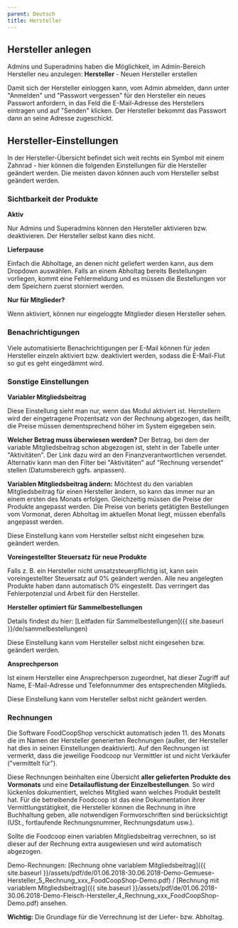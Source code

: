 ```yaml
---
parent: Deutsch
title: Hersteller
---
```

## Hersteller anlegen

Admins und Superadmins haben die Möglichkeit, im Admin-Bereich Hersteller neu anzulegen: **Hersteller** - Neuen Hersteller erstellen

Damit sich der Hersteller einloggen kann, vom Admin abmelden, dann unter "Anmelden" und "Passwort vergessen" für den Hersteller ein neues Passwort anfordern, in das Feld die E-Mail-Adresse des Herstellers eintragen und auf "Senden" klicken. Der Hersteller bekommt das Passwort dann an seine Adresse zugeschickt.

## Hersteller-Einstellungen

In der Hersteller-Übersicht befindet sich weit rechts ein Symbol mit einem Zahnrad - hier können die folgenden Einstellungen für die Hersteller geändert werden. Die meisten davon können auch vom Hersteller selbst geändert werden.


### Sichtbarkeit der Produkte

**Aktiv**

Nur Admins und Superadmins können den Hersteller aktivieren bzw. deaktivieren. Der Hersteller selbst kann dies nicht.

**Lieferpause**

Einfach die Abholtage, an denen nicht geliefert werden kann, aus dem Dropdown auswählen. Falls an einem Abholtag bereits Bestellungen vorliegen, kommt eine Fehlermeldung und es müssen die Bestellungen vor dem Speichern zuerst storniert werden.


**Nur für Mitglieder?**

Wenn aktiviert, können nur eingeloggte Mitglieder diesen Hersteller sehen.


### Benachrichtigungen
Viele automatisierte Benachrichtigungen per E-Mail können für jeden Hersteller einzeln aktiviert bzw. deaktiviert werden, sodass die E-Mail-Flut so gut es geht eingedämmt wird.


### Sonstige Einstellungen

**Variabler Mitgliedsbeitrag**

Diese Einstellung sieht man nur, wenn das Modul aktiviert ist. Herstellern wird der eingetragene Prozentsatz von der Rechnung abgezogen, das heißt, die Preise müssen dementsprechend höher im System eigegeben sein.

**Welcher Betrag muss überwiesen werden?** Der Betrag, bei dem der variable Mitgliedsbeitrag schon abgezogen ist, steht in der Tabelle unter "Aktivitäten". Der Link dazu wird an den Finanzverantwortlichen versendet. Alternativ kann man den Filter bei "Aktivitäten" auf "Rechnung versendet" stellen (Datumsbereich ggfs. anpassen).

**Variablen Mitgliedsbeitrag ändern:** Möchtest du den variablen Mitgliedsbeitrag für einen Hersteller ändern, so kann das immer nur an einem ersten des Monats erfolgen. Gleichzeitig müssen die Preise der Produkte angepasst werden. Die Preise von beriets getätigten Bestellungen vom Vormonat, deren Abholtag im aktuellen Monat liegt, müssen ebenfalls angepasst werden.

Diese Einstellung kann vom Hersteller selbst nicht eingesehen bzw. geändert werden.

**Voreingestellter Steuersatz für neue Produkte**

Falls z. B. ein Hersteller nicht umsatzsteuerpflichtig ist, kann sein voreingestellter Steuersatz auf 0% geändert werden. Alle neu angelegten Produkte haben dann automatisch 0% eingestellt. Das verringert das Fehlerpotenzial und Arbeit für den Hersteller. 

**Hersteller optimiert für Sammelbestellungen**

Details findest du hier: [Leitfaden für Sammelbestellungen]({{ site.baseurl }}/de/sammelbestellungen)

Diese Einstellung kann vom Hersteller selbst nicht eingesehen bzw. geändert werden.

**Ansprechperson**

Ist einem Hersteller eine Ansprechperson zugeordnet, hat dieser Zugriff auf Name, E-Mail-Adresse und Telefonnummer des entsprechenden Mitglieds.

Diese Einstellung kann vom Hersteller selbst nicht geändert werden.


### Rechnungen

Die Software FoodCoopShop verschickt automatisch jeden 11. des Monats die im Namen der Hersteller generierten Rechnungen (außer, der Hersteller hat dies in seinen Einstellungen deaktiviert). Auf den Rechnungen ist vermerkt, dass die jeweilige Foodcoop nur Vermittler ist und nicht Verkäufer ("vermittelt für").

Diese Rechnungen beinhalten eine Übersicht **aller gelieferten Produkte des Vormonats** und eine **Detailauflistung der Einzelbestellungen**. So wird lückenlos dokumentiert, welches Mitglied wann welches Produkt bestellt hat. Für die betreibende Foodcoop ist das eine Dokumentation ihrer Vermittlungstätigkeit, die Hersteller können die Rechnung in ihre Buchhaltung geben, alle notwendigen Formvorschriften sind berücksichtigt (USt., fortlaufende Rechnungsnummer, Rechnungsdatum usw.).

Sollte die Foodcoop einen variablen Mitgliedsbeitrag verrechnen, so ist dieser auf der Rechnung extra ausgewiesen und wird automatisch abgezogen.

Demo-Rechnungen: [Rechnung ohne variablem Mitgliedsbeitrag]({{ site.baseurl }}/assets/pdf/de/01.06.2018-30.06.2018-Demo-Gemuese-Hersteller_5_Rechnung_xxx_FoodCoopShop-Demo.pdf) / [Rechnung mit variablem Mitgliedsbeitrag]({{ site.baseurl }}/assets/pdf/de/01.06.2018-30.06.2018-Demo-Fleisch-Hersteller_4_Rechnung_xxx_FoodCoopShop-Demo.pdf) ansehen.

**Wichtig:** Die Grundlage für die Verrechnung ist der Liefer- bzw. Abholtag.
